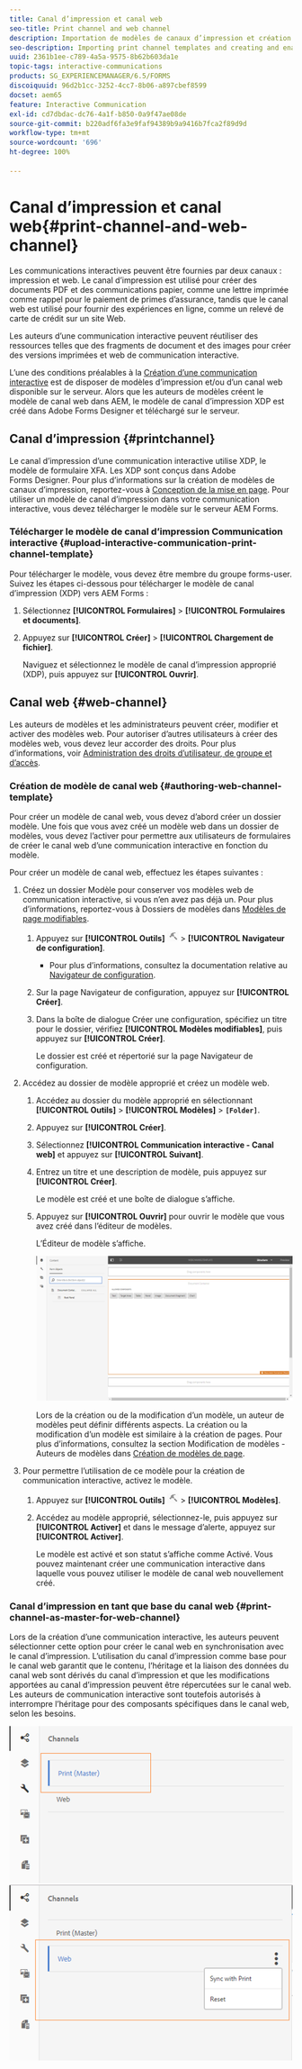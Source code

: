 ```yaml
---
title: Canal d’impression et canal web
seo-title: Print channel and web channel
description: Importation de modèles de canaux d’impression et création et activation de modèles de canaux web
seo-description: Importing print channel templates and creating and enabling web channel templates
uuid: 2361b1ee-c789-4a5a-9575-8b62b603da1e
topic-tags: interactive-communications
products: SG_EXPERIENCEMANAGER/6.5/FORMS
discoiquuid: 96d2b1cc-3252-4cc7-8b06-a897cbef8599
docset: aem65
feature: Interactive Communication
exl-id: cd7dbdac-dc76-4a1f-b850-0a9f47ae08de
source-git-commit: b220adf6fa3e9faf94389b9a9416b7fca2f89d9d
workflow-type: tm+mt
source-wordcount: '696'
ht-degree: 100%

---
```


# Canal d’impression et canal web{#print-channel-and-web-channel}

Les communications interactives peuvent être fournies par deux canaux : impression et web. Le canal d’impression est utilisé pour créer des documents PDF et des communications papier, comme une lettre imprimée comme rappel pour le paiement de primes d’assurance, tandis que le canal web est utilisé pour fournir des expériences en ligne, comme un relevé de carte de crédit sur un site Web.

Les auteurs d’une communication interactive peuvent réutiliser des ressources telles que des fragments de document et des images pour créer des versions imprimées et web de communication interactive.

L’une des conditions préalables à la [Création d’une communication interactive](../../forms/using/create-interactive-communication.md) est de disposer de modèles d’impression et/ou d’un canal web disponible sur le serveur. Alors que les auteurs de modèles créent le modèle de canal web dans AEM, le modèle de canal d’impression XDP est créé dans Adobe Forms Designer et téléchargé sur le serveur.

## Canal d’impression {#printchannel}

Le canal d’impression d’une communication interactive utilise XDP, le modèle de formulaire XFA. Les XDP sont conçus dans Adobe Forms Designer. Pour plus d’informations sur la création de modèles de canaux d’impression, reportez-vous à [Conception de la mise en page](../../forms/using/layout-design-details.md). Pour utiliser un modèle de canal d’impression dans votre communication interactive, vous devez télécharger le modèle sur le serveur AEM Forms.

### Télécharger le modèle de canal d’impression Communication interactive {#upload-interactive-communication-print-channel-template}

Pour télécharger le modèle, vous devez être membre du groupe forms-user. Suivez les étapes ci-dessous pour télécharger le modèle de canal d’impression (XDP) vers AEM Forms :

1. Sélectionnez **[!UICONTROL Formulaires]** > **[!UICONTROL Formulaires et documents]**.

1. Appuyez sur **[!UICONTROL Créer]** > **[!UICONTROL Chargement de fichier]**.

   Naviguez et sélectionnez le modèle de canal d’impression approprié (XDP), puis appuyez sur **[!UICONTROL Ouvrir]**.

## Canal web {#web-channel}

Les auteurs de modèles et les administrateurs peuvent créer, modifier et activer des modèles web. Pour autoriser d’autres utilisateurs à créer des modèles web, vous devez leur accorder des droits. Pour plus d’informations, voir [Administration des droits d’utilisateur, de groupe et d’accès](/help/sites-administering/user-group-ac-admin.md).

### Création de modèle de canal web {#authoring-web-channel-template}

Pour créer un modèle de canal web, vous devez d’abord créer un dossier modèle. Une fois que vous avez créé un modèle web dans un dossier de modèles, vous devez l’activer pour permettre aux utilisateurs de formulaires de créer le canal web d’une communication interactive en fonction du modèle.

Pour créer un modèle de canal web, effectuez les étapes suivantes : 

1. Créez un dossier Modèle pour conserver vos modèles web de communication interactive, si vous n’en avez pas déjà un. Pour plus d’informations, reportez-vous à Dossiers de modèles dans [Modèles de page modifiables](/help/sites-developing/page-templates-editable.md).

   1. Appuyez sur **[!UICONTROL Outils]** ![outils](assets/tools.png) > **[!UICONTROL Navigateur de configuration]**.
      * Pour plus d’informations, consultez la documentation relative au [Navigateur de configuration](/help/sites-administering/configurations.md).
   1. Sur la page Navigateur de configuration, appuyez sur **[!UICONTROL Créer]**.
   1. Dans la boîte de dialogue Créer une configuration, spécifiez un titre pour le dossier, vérifiez **[!UICONTROL Modèles modifiables]**, puis appuyez sur **[!UICONTROL Créer]**.

      Le dossier est créé et répertorié sur la page Navigateur de configuration.

1. Accédez au dossier de modèle approprié et créez un modèle web.

   1. Accédez au dossier du modèle approprié en sélectionnant **[!UICONTROL Outils]** > **[!UICONTROL Modèles]** > **`[Folder]`**.
   1. Appuyez sur **[!UICONTROL Créer]**.
   1. Sélectionnez **[!UICONTROL Communication interactive - Canal web]** et appuyez sur **[!UICONTROL Suivant]**.
   1. Entrez un titre et une description de modèle, puis appuyez sur **[!UICONTROL Créer]**.

      Le modèle est créé et une boîte de dialogue s’affiche.

   1. Appuyez sur **[!UICONTROL Ouvrir]** pour ouvrir le modèle que vous avez créé dans l’éditeur de modèles.

      L’Éditeur de modèle s’affiche.

      ![webchanneltemplate](assets/webchanneltemplate.png)

      Lors de la création ou de la modification d’un modèle, un auteur de modèles peut définir différents aspects. La création ou la modification d’un modèle est similaire à la création de pages. Pour plus d’informations, consultez la section Modification de modèles - Auteurs de modèles dans [Création de modèles de page](/help/sites-authoring/templates.md).

1. Pour permettre l’utilisation de ce modèle pour la création de communication interactive, activez le modèle.

   1. Appuyez sur **[!UICONTROL Outils]** ![outils](assets/tools.png) > **[!UICONTROL Modèles]**.
   1. Accédez au modèle approprié, sélectionnez-le, puis appuyez sur **[!UICONTROL Activer]** et dans le message d’alerte, appuyez sur **[!UICONTROL Activer]**.

      Le modèle est activé et son statut s’affiche comme Activé. Vous pouvez maintenant créer une communication interactive dans laquelle vous pouvez utiliser le modèle de canal web nouvellement créé.

### Canal d’impression en tant que base du canal web {#print-channel-as-master-for-web-channel}

Lors de la création d’une communication interactive, les auteurs peuvent sélectionner cette option pour créer le canal web en synchronisation avec le canal d’impression. L’utilisation du canal d’impression comme base pour le canal web garantit que le contenu, l’héritage et la liaison des données du canal web sont dérivés du canal d’impression et que les modifications apportées au canal d’impression peuvent être répercutées sur le canal web. Les auteurs de communication interactive sont toutefois autorisés à interrompre l’héritage pour des composants spécifiques dans le canal web, selon les besoins.

![Canal d’impression en tant que base](assets/create_ic_print_master_new.png) ![Canal web avec canal d’impression en tant que base](assets/create_ic_print_master_web_new.png)
